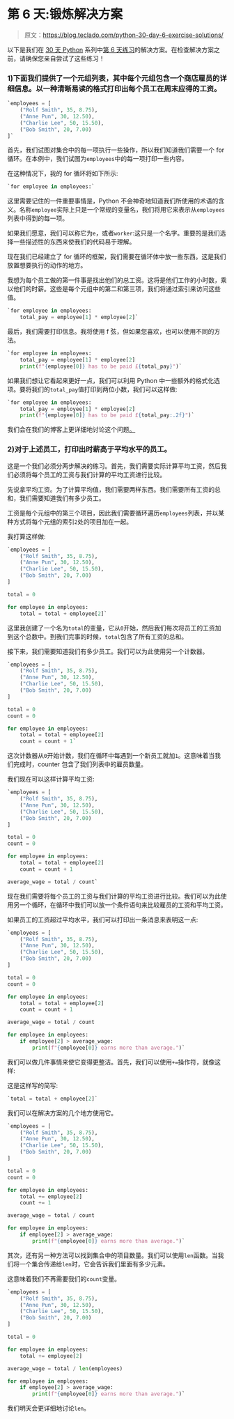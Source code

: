 # 第 6 天:锻炼解决方案

> 原文：<https://blog.teclado.com/python-30-day-6-exercise-solutions/>

以下是我们在 [30 天 Python](https://blog.teclado.com/30-days-of-python/) 系列中[第 6 天练习](/30-days-of-python/python-30-day-6-for-loops)的解决方案。在检查解决方案之前，请确保您亲自尝试了这些练习！

### 1)下面我们提供了一个元组列表，其中每个元组包含一个商店雇员的详细信息。以一种清晰易读的格式打印出每个员工在周末应得的工资。

```py
`employees = [
    ("Rolf Smith", 35, 8.75),
    ("Anne Pun", 30, 12.50),
    ("Charlie Lee", 50, 15.50),
    ("Bob Smith", 20, 7.00)
]` 
```

首先，我们试图对集合中的每一项执行一些操作，所以我们知道我们需要一个 for 循环。在本例中，我们试图为`employees`中的每一项打印一些内容。

在这种情况下，我的 for 循环将如下所示:

```py
`for employee in employees:` 
```

这里需要记住的一件重要事情是，Python 不会神奇地知道我们所使用的术语的含义。名称`employee`实际上只是一个常规的变量名，我们将用它来表示从`employees`列表中得到的每一项。

如果我们愿意，我们可以称它为`e`，或者`worker`:这只是一个名字。重要的是我们选择一些描述性的东西来使我们的代码易于理解。

现在我们已经建立了 for 循环的框架，我们需要在循环体中放一些东西。这是我们放置想要执行的动作的地方。

我想为每个员工做的第一件事是找出他们的总工资。这将是他们工作的小时数，乘以他们的时薪。这些是每个元组中的第二和第三项，我们将通过索引来访问这些值。

```py
`for employee in employees:
    total_pay = employee[1] * employee[2]` 
```

最后，我们需要打印信息。我将使用 f 弦，但如果您喜欢，也可以使用不同的方法。

```py
`for employee in employees:
    total_pay = employee[1] * employee[2]
    print(f"{employee[0]} has to be paid £{total_pay}")` 
```

如果我们想让它看起来更好一点，我们可以利用 Python 中一些额外的格式化选项。要将我们的`total_pay`值打印到两位小数，我们可以这样做:

```py
`for employee in employees:
    total_pay = employee[1] * employee[2]
    print(f"{employee[0]} has to be paid £{total_pay:.2f}")` 
```

我们会在我们的博客上更详细地讨论这个问题[。](https://blog.teclado.com/python-formatting-numbers-for-printing/)

### 2)对于上述员工，打印出时薪高于平均水平的员工。

这是一个我们必须分两步解决的练习。首先，我们需要实际计算平均工资，然后我们必须将每个员工的工资与我们计算的平均工资进行比较。

先说拿平均工资。为了计算平均值，我们需要两样东西。我们需要所有工资的总和，我们需要知道我们有多少员工。

工资是每个元组中的第三个项目，因此我们需要循环遍历`employees`列表，并以某种方式将每个元组的索引`2`处的项目加在一起。

我打算这样做:

```py
`employees = [
    ("Rolf Smith", 35, 8.75),
    ("Anne Pun", 30, 12.50),
    ("Charlie Lee", 50, 15.50),
    ("Bob Smith", 20, 7.00)
]

total = 0

for employee in employees:
    total = total + employee[2]` 
```

这里我创建了一个名为`total`的变量，它从`0`开始，然后我们每次将员工的工资加到这个总数中。到我们完事的时候，`total`包含了所有工资的总和。

接下来，我们需要知道我们有多少员工。我们可以为此使用另一个计数器。

```py
`employees = [
    ("Rolf Smith", 35, 8.75),
    ("Anne Pun", 30, 12.50),
    ("Charlie Lee", 50, 15.50),
    ("Bob Smith", 20, 7.00)
]

total = 0
count = 0

for employee in employees:
    total = total + employee[2]
    count = count + 1` 
```

这次计数器从`0`开始计数，我们在循环中每遇到一个新员工就加`1`。这意味着当我们完成时，counter 包含了我们列表中的雇员数量。

我们现在可以这样计算平均工资:

```py
`employees = [
    ("Rolf Smith", 35, 8.75),
    ("Anne Pun", 30, 12.50),
    ("Charlie Lee", 50, 15.50),
    ("Bob Smith", 20, 7.00)
]

total = 0
count = 0

for employee in employees:
    total = total + employee[2]
    count = count + 1

average_wage = total / count` 
```

现在我们需要将每个员工的工资与我们计算的平均工资进行比较。我们可以为此使用另一个循环，在循环中我们可以放一个条件语句来比较雇员的工资和平均工资。

如果员工的工资超过平均水平，我们可以打印出一条消息来表明这一点:

```py
`employees = [
    ("Rolf Smith", 35, 8.75),
    ("Anne Pun", 30, 12.50),
    ("Charlie Lee", 50, 15.50),
    ("Bob Smith", 20, 7.00)
]

total = 0
count = 0

for employee in employees:
    total = total + employee[2]
    count = count + 1

average_wage = total / count

for employee in employees:
    if employee[2] > average_wage:
        print(f"{employee[0]} earns more than average.")` 
```

我们可以做几件事情来使它变得更整洁。首先，我们可以使用`+=`操作符，就像这样:

这是这样写的简写:

```py
`total = total + employee[2]` 
```

我们可以在解决方案的几个地方使用它。

```py
`employees = [
    ("Rolf Smith", 35, 8.75),
    ("Anne Pun", 30, 12.50),
    ("Charlie Lee", 50, 15.50),
    ("Bob Smith", 20, 7.00)
]

total = 0
count = 0

for employee in employees:
    total += employee[2]
    count += 1

average_wage = total / count

for employee in employees:
    if employee[2] > average_wage:
        print(f"{employee[0]} earns more than average.")` 
```

其次，还有另一种方法可以找到集合中的项目数量。我们可以使用`len`函数。当我们将一个集合传递给`len`时，它会告诉我们里面有多少元素。

这意味着我们不再需要我们的`count`变量。

```py
`employees = [
    ("Rolf Smith", 35, 8.75),
    ("Anne Pun", 30, 12.50),
    ("Charlie Lee", 50, 15.50),
    ("Bob Smith", 20, 7.00)
]

total = 0

for employee in employees:
    total += employee[2]

average_wage = total / len(employees)

for employee in employees:
    if employee[2] > average_wage:
        print(f"{employee[0]} earns more than average.")` 
```

我们明天会更详细地讨论`len`。
